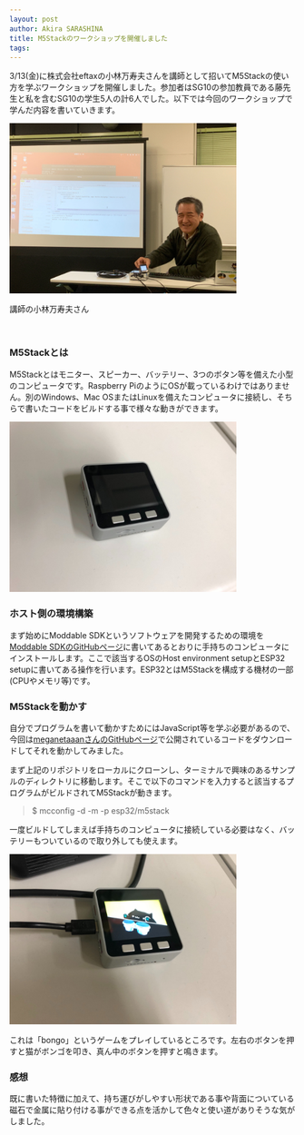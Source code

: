 ```yaml
---
layout: post
author: Akira SARASHINA
title: M5Stackのワークショップを開催しました
tags:
---
```

3/13(金)に株式会社eftaxの小林万寿夫さんを講師として招いてM5Stackの使い方を学ぶワークショップを開催しました。参加者はSG10の参加教員である藤先生と私を含むSG10の学生5人の計6人でした。以下では今回のワークショップで学んだ内容を書いていきます。

<img src="/images/sarashina/m5stack_1.jpg" width="400">

講師の小林万寿夫さん

<br>

### M5Stackとは
M5Stackとはモニター、スピーカー、バッテリー、3つのボタン等を備えた小型のコンピュータです。Raspberry PiのようにOSが載っているわけではありません。別のWindows、Mac OSまたはLinuxを備えたコンピュータに接続し、そちらで書いたコードをビルドする事で様々な動きができます。

<img src="/images/sarashina/m5stack_2.jpg" width="400">

### ホスト側の環境構築
まず始めにModdable SDKというソフトウェアを開発するための環境を[Moddable SDKのGitHubページ](https://github.com/Moddable-OpenSource/moddable/blob/public/documentation/Moddable%20SDK%20-%20Getting%20Started.md)に書いてあるとおりに手持ちのコンピュータにインストールします。ここで該当するOSのHost environment setupとESP32 setupに書いてある操作を行います。ESP32とはM5Stackを構成する機材の一部(CPUやメモリ等)です。

### M5Stackを動かす
自分でプログラムを書いて動かすためにはJavaScript等を学ぶ必要があるので、今回は[meganetaaanさんのGitHubページ](https://github.com/meganetaaan/moddable-examples)で公開されているコードをダウンロードしてそれを動かしてみました。

まず上記のリポジトリをローカルにクローンし、ターミナルで興味のあるサンプルのディレクトリに移動します。そこで以下のコマンドを入力すると該当するプログラムがビルドされてM5Stackが動きます。
> $ mcconfig -d -m -p esp32/m5stack

一度ビルドしてしまえば手持ちのコンピュータに接続している必要はなく、バッテリーもついているので取り外しても使えます。

<img src="/images/sarashina/m5stack_3.jpg" width="400">

これは「bongo」というゲームをプレイしているところです。左右のボタンを押すと猫がボンゴを叩き、真ん中のボタンを押すと鳴きます。

### 感想
既に書いた特徴に加えて、持ち運びがしやすい形状である事や背面についている磁石で金属に貼り付ける事ができる点を活かして色々と使い道がありそうな気がしました。
